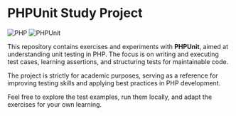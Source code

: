 # PHPUnit Study Project  
![PHP](https://img.shields.io/badge/PHP-8.4-777BB4?logo=php) 
![PHPUnit](https://img.shields.io/badge/PHPUnit-9.6.17-3C3C3C?logo=phpunit)

This repository contains exercises and experiments with **PHPUnit**, aimed at understanding unit testing in PHP. The focus is on writing and executing test cases, learning assertions, and structuring tests for maintainable code.

The project is strictly for academic purposes, serving as a reference for improving testing skills and applying best practices in PHP development.

Feel free to explore the test examples, run them locally, and adapt the exercises for your own learning.
